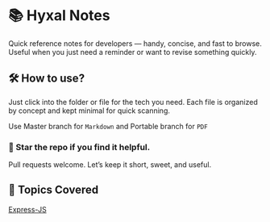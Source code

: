 # 📚 Hyxal Notes
Quick reference notes for developers — handy, concise, and fast to browse. Useful when you just need a reminder or want to revise something quickly.



## 🛠 How to use?
Just click into the folder or file for the tech you need. Each file is organized by concept and kept minimal for quick scanning.

 Use Master branch for `Markdown` and Portable branch for `PDF`


### 📌 Star the repo if you find it helpful.

Pull requests welcome. Let’s keep it short, sweet, and useful.


## 🧠 Topics Covered
[Express-JS](Notes/ExpressJS.pdf)

